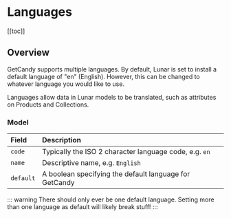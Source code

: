 # Languages

[[toc]]

## Overview

GetCandy supports multiple languages. By default, Lunar is set to install a default language of "en" (English). However, this can be changed to whatever language you would like to use.

Languages allow data in Lunar models to be translated, such as attributes on Products and Collections.


### Model

|Field|Description|
|:-|:-|
|`code`|Typically the ISO 2 character language code, e.g. `en`|
|`name`|Descriptive name, e.g. `English`|
|`default`|A boolean specifying the default language for GetCandy|

::: warning
There should only ever be one default language. Setting more than one language as default will likely break stuff!
:::